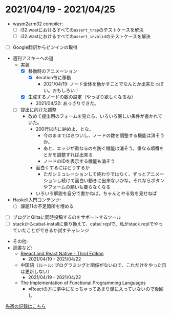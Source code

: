 # 2021/04/19 - 2021/04/25

- wasm2arm32 compiler:
    - [ ] i32.wastにおけるすべての`assert_trap`のテストケースを解決
    - [ ] i32.wastにおけるすべての`assert_invalid`のテストケースを解決
- [ ] Google翻訳からピンインの取得
- 週刊アスキーへの道
    - 実装
        - [x] 移動時のアニメーション
            - [x] iteration毎に移動
                - 2021/04/19: ノード全体を動かすことでなんとか出来たっぽい。おもしろい！
        - [x] 生成するノードの数の設定（やっぱり欲しくなるね）
            - 2021/04/20: あっさりできた。
    - [ ] 提出に向けた調整
        - 改めて提出用のフォームを見たら、いろいろ厳しい条件が書かれていた。
            - 200行以内に納めよ、とな。
                - 今のままではきついし、ノードの数を調整する機能は消そうか。
                - あと、エッジが重なるのを防ぐ機能は消そう。重なる順番をとかを調整すれば出来る
                - ノードのIDを表示する機能も消そう
            - 面白くするにはどうするか
                - ただシミュレーションして終わりではなく、ずっとアニメーションし続けて面白い動きに出来ないかな。それならボタンやフォームの類いも要らなくなる
            - いろいろ解説を自分で書かねば。ちゃんとやる気を見せねば
- Haskell入門コンテンツ:
    - [ ] 課題11の不足箇所を埋める
- [ ] ブログとQiitaに同時投稿するのをサポートするツール
- [ ] stackからcabal-installに乗り換えて、cabal replで、私がstack replでやっていたことができるか試すチャレンジ
- その他:
- 読書など:
    - [Reeact and React Native - Third Edition](https://www.packtpub.com/product/react-and-react-native-third-edition/9781839211140)
        - 2021/04/19 - 2021/04/22
    - 中国語（ルール: プログラミングと関係がないので、これだけをやった日は更新しない）
        - 2021/04/19 - 2021/04/22
    - The Implementation of Functional Programming Languages
        - ※Reactの方に夢中になっちゃってあまり頭に入っていないので後回し

[先週の記録はこちら](https://github.com/igrep/daily-commits/blob/223ec0bcd716bbfe84c0453fb4245e5ced6e100d/yesterday.md)

